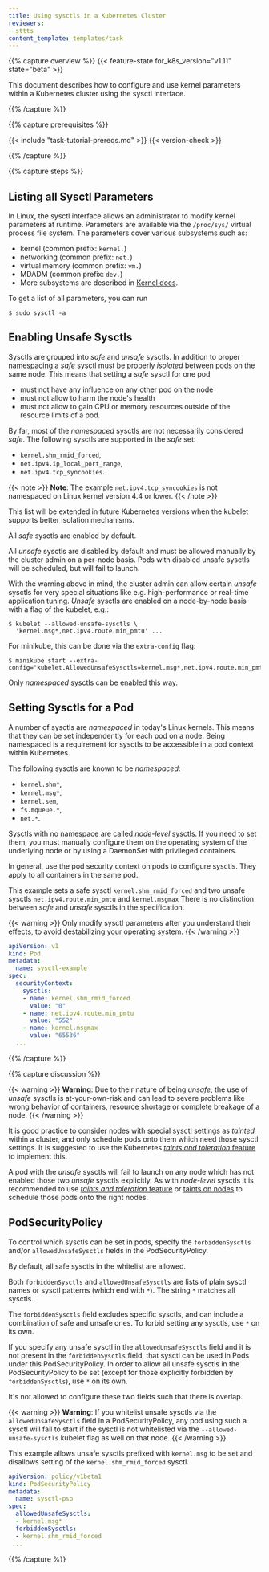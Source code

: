 ```yaml
---
title: Using sysctls in a Kubernetes Cluster
reviewers:
- sttts
content_template: templates/task
---
```


{{% capture overview %}}
{{< feature-state for_k8s_version="v1.11" state="beta" >}}

This document describes how to configure and use kernel parameters within a
Kubernetes cluster using the sysctl interface.

{{% /capture %}}

{{% capture prerequisites %}}

{{< include "task-tutorial-prereqs.md" >}} {{< version-check >}}

{{% /capture %}}

{{% capture steps %}}

## Listing all Sysctl Parameters

In Linux, the sysctl interface allows an administrator to modify kernel
parameters at runtime. Parameters are available via the `/proc/sys/` virtual
process file system. The parameters cover various subsystems such as:

- kernel (common prefix: `kernel.`)
- networking (common prefix: `net.`)
- virtual memory (common prefix: `vm.`)
- MDADM (common prefix: `dev.`)
- More subsystems are described in [Kernel docs](https://www.kernel.org/doc/Documentation/sysctl/README).

To get a list of all parameters, you can run

```shell
$ sudo sysctl -a
```

## Enabling Unsafe Sysctls

Sysctls are grouped into _safe_  and _unsafe_ sysctls. In addition to proper
namespacing a _safe_ sysctl must be properly _isolated_ between pods on the same
node. This means that setting a _safe_ sysctl for one pod

- must not have any influence on any other pod on the node
- must not allow to harm the node's health
- must not allow to gain CPU or memory resources outside of the resource limits
  of a pod.

By far, most of the _namespaced_ sysctls are not necessarily considered _safe_.
The following sysctls are supported in the _safe_ set:

- `kernel.shm_rmid_forced`,
- `net.ipv4.ip_local_port_range`,
- `net.ipv4.tcp_syncookies`.

{{< note >}}
**Note**: The example `net.ipv4.tcp_syncookies` is not namespaced on Linux kernel version 4.4 or lower.
{{< /note >}}

This list will be extended in future Kubernetes versions when the kubelet
supports better isolation mechanisms.

All _safe_ sysctls are enabled by default.

All _unsafe_ sysctls are disabled by default and must be allowed manually by the
cluster admin on a per-node basis. Pods with disabled unsafe sysctls will be
scheduled, but will fail to launch.

With the warning above in mind, the cluster admin can allow certain _unsafe_
sysctls for very special situations like e.g. high-performance or real-time
application tuning. _Unsafe_ sysctls are enabled on a node-by-node basis with a
flag of the kubelet, e.g.:

```shell
$ kubelet --allowed-unsafe-sysctls \
  'kernel.msg*,net.ipv4.route.min_pmtu' ...
```

For minikube, this can be done via the `extra-config` flag:

```shell
$ minikube start --extra-config="kubelet.AllowedUnsafeSysctls=kernel.msg*,net.ipv4.route.min_pmtu"...
```

Only _namespaced_ sysctls can be enabled this way.

## Setting Sysctls for a Pod

A number of sysctls are _namespaced_ in today's Linux kernels. This means that
they can be set independently for each pod on a node. Being namespaced is a
requirement for sysctls to be accessible in a pod context within Kubernetes.

The following sysctls are known to be _namespaced_:

- `kernel.shm*`,
- `kernel.msg*`,
- `kernel.sem`,
- `fs.mqueue.*`,
- `net.*`.

Sysctls with no namespace are called _node-level_ sysctls. If you need to set
them, you must manually configure them on the operating system of the underlying
node or by using a DaemonSet with privileged containers.

In general, use the pod security context on pods to configure sysctls.
They apply to all containers in the same pod.

This example sets a safe sysctl `kernel.shm_rmid_forced` and two
unsafe sysctls `net.ipv4.route.min_pmtu` and `kernel.msgmax` There is no
distinction between _safe_ and _unsafe_ sysctls in the specification.

{{< warning >}}
Only modify sysctl parameters after you understand their effects, to avoid
destabilizing your operating system.
{{< /warning >}}

```yaml
apiVersion: v1
kind: Pod
metadata:
  name: sysctl-example
spec:
  securityContext:
    sysctls:
    - name: kernel.shm_rmid_forced
      value: "0"
    - name: net.ipv4.route.min_pmtu
      value: "552"
    - name: kernel.msgmax
      value: "65536"
  ...
```
{{% /capture %}}

{{% capture discussion %}}

{{< warning >}}
**Warning**: Due to their nature of being _unsafe_, the use of _unsafe_ sysctls
is at-your-own-risk and can lead to severe problems like wrong behavior of
containers, resource shortage or complete breakage of a node.
{{< /warning >}}

It is good practice to consider nodes with special sysctl settings as
_tainted_ within a cluster, and only schedule pods onto them which need those
sysctl settings. It is suggested to use the Kubernetes [_taints and toleration_
feature](/docs/reference/generated/kubectl/kubectl-commands/#taint) to implement this.

A pod with the _unsafe_ sysctls will fail to launch on any node which has not
enabled those two _unsafe_ sysctls explicitly. As with _node-level_ sysctls it
is recommended to use
[_taints and toleration_ feature](/docs/reference/generated/kubectl/kubectl-commands/#taint) or
[taints on nodes](/docs/concepts/configuration/taint-and-toleration/)
to schedule those pods onto the right nodes.

## PodSecurityPolicy

To control which sysctls can be set in pods, specify the
`forbiddenSysctls` and/or `allowedUnsafeSysctls` fields in the PodSecurityPolicy.

By default, all safe sysctls in the whitelist are allowed.

Both `forbiddenSysctls` and `allowedUnsafeSysctls` are lists of plain sysctl names
or sysctl patterns (which end with `*`). The string `*` matches all sysctls.

The `forbiddenSysctls` field excludes specific sysctls, and can include a
combination of safe and unsafe ones. To forbid setting any sysctls, use `*` on
its own.

If you specify any unsafe sysctl in the `allowedUnsafeSysctls` field and it is
not present in the `forbiddenSysctls` field, that sysctl can be used in Pods under
this PodSecurityPolicy. In order to allow all unsafe sysctls in the PodSecurityPolicy
to be set (except for those explicitly forbidden by `forbiddenSysctls`),
use `*` on its own.

It's not allowed to configure these two fields such that there is overlap.

{{< warning >}}
**Warning**: If you whitelist unsafe sysctls via the `allowedUnsafeSysctls` field
in a PodSecurityPolicy, any pod using such a sysctl will fail to start
if the sysctl is not whitelisted via the `--allowed-unsafe-sysctls` kubelet
flag as well on that node.
{{< /warning >}}

This example allows unsafe sysctls prefixed with `kernel.msg` to be set and
disallows setting of the `kernel.shm_rmid_forced` sysctl.

```yaml
apiVersion: policy/v1beta1
kind: PodSecurityPolicy
metadata:
  name: sysctl-psp
spec:
  allowedUnsafeSysctls:
  - kernel.msg*
  forbiddenSysctls:
  - kernel.shm_rmid_forced
 ...
```

{{% /capture %}}
